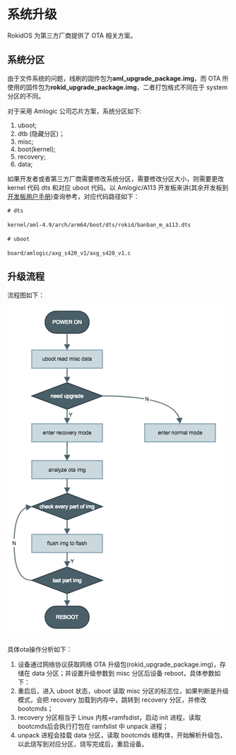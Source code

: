 # 系统升级

RokidOS 为第三方厂商提供了 OTA 相关方案。

## 系统分区

由于文件系统的问题，线刷的固件包为**aml_upgrade_package.img**，而 OTA 所使用的固件包为**rokid_upgrade_package.img**，二者打包格式不同在于 system 分区的不同。

对于采用 Amlogic 公司芯片方案，系统分区如下:

1. uboot;
2. dtb (隐藏分区)；
3. misc;
4. boot(kernel);
5. recovery;
6. data;
 

如果开发者或者第三方厂商需要修改系统分区，需要修改分区大小，则需要更改 kernel 代码 dts 和对应 uboot 代码。以 Amlogic/A113 开发板来讲(其余开发板到[开发板用户手册](../../reference/dev_board/board_list.md))查询参考，对应代码路径如下：

```shell
# dts

kernel/aml-4.9/arch/arm64/boot/dts/rokid/banban_m_a113.dts

# uboot

board/amlogic/axg_s420_v1/axg_s420_v1.c
```

## 升级流程
流程图如下：

![upgrade-ota](../../files/upgrade-ota.png)

具体ota操作分析如下：

1. 设备通过网络协议获取网络 OTA 升级包(rokid_upgrade_package.img)，存储在 data 分区；并设置升级参数到 misc 分区后设备 reboot，具体参数如下：
2. 重启后，进入 uboot 状态，uboot 读取 misc 分区的标志位，如果判断是升级模式，会把 recovery 加载到内存中，跳转到 recovery 分区，并修改 bootcmds；
3. recovery 分区相当于 Linux 内核+ramfsdist，启动 init 进程，读取 bootcmds后会执行打包在 ramfslist 中 unpack 进程；
4. unpack 进程会挂载 data 分区，读取 bootcmds 结构体，开始解析升级包，以此烧写到对应分区，烧写完成后，重启设备。


